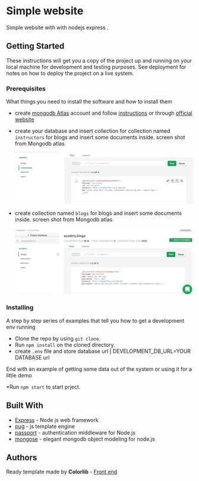 # Simple website

 Simple website with  with nodejs express .

## Getting Started

These instructions will get you a copy of the project up and running on your local machine for development and testing purposes. See deployment for notes on how to deploy the project on a live system.

### Prerequisites

What things you need to install the software and how to install them
*  create  [mongodb Atlas](https://www.mongodb.com/cloud/atlas) account and follow [instructions](https://www.youtube.com/watch?v=_d8CBOtadRA) or through [official website](https://docs.mongodb.com/guides/cloud/atlas/)
*  create  your database and insert collection for   collection named `` instructors ``  for  blogs and insert some documents inside.
    screen shot from Mongodb atlas
    
    ![instructor](readmeimages/instructors.jpg)


*  create  collection named `` blogs ``  for  blogs and insert some documents inside.
    screen shot from Mongodb atlas
    
    ![blogs](readmeimages/test.jpg)


### Installing

A step by step series of examples that tell you how to get a development env running

* Clone the repo by using ```git clone```.
* Run ```npm install``` on the cloned directory.
* create ```.env``` file and store database url | DEVELOPMENT_DB_URL=YOUR DATABASE url

End with an example of getting some data out of the system or using it for a little demo

*Run ```npm start``` to start prject.

## Built With

* [Express](https://expressjs.com/) - Node js web framework 
* [pug](https://pugjs.org/api/getting-started.html) - js template engine
* [passport](http://www.passportjs.org/) - authentication middleware for Node.js
* [mongose](https://mongoosejs.com//) - elegant mongodb object modeling for node.js





## Authors

Ready template made  by  **Colorlib** - [Front end](https://colorlib.com/wp/template/skwela/)

